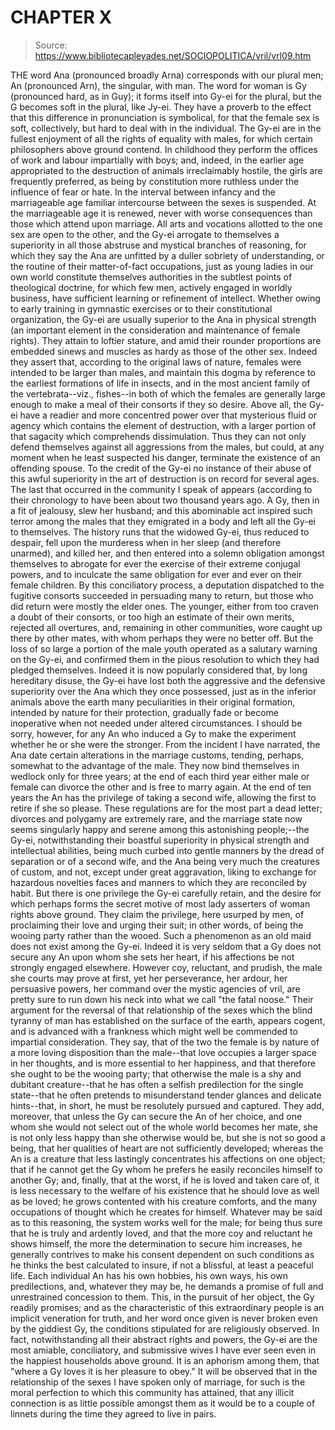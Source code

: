 # CHAPTER X

> Source: https://www.bibliotecapleyades.net/SOCIOPOLITICA/vril/vrl09.htm

THE word Ana (pronounced broadly Arna) corresponds with our plural men; An (pronounced Arn), the singular, with man. The word for woman is Gy (pronounced hard, as in Guy); it forms itself into Gy-ei for the plural, but the G becomes soft in the plural, like Jy-ei. They have a proverb to the effect that this difference in pronunciation is symbolical, for that the female sex is soft, collectively, but hard to deal with in the individual. The Gy-ei are in the fullest enjoyment of all the rights of equality with males, for which certain philosophers above ground contend.
In childhood they perform the offices of work and labour impartially with boys; and, indeed, in the earlier age appropriated to the destruction of animals irreclaimably hostile, the girls are frequently preferred, as being by constitution more ruthless under the influence of fear or hate. In the interval between infancy and the marriageable age familiar intercourse between the sexes is suspended. At the marriageable age it is renewed, never with worse consequences than those which attend upon marriage. All arts and vocations allotted to the one sex are open to the other, and the Gy-ei arrogate to themselves a superiority in all those abstruse and mystical branches of reasoning, for which they say the Ana are unfitted by a duller sobriety of understanding, or the routine of their matter-of-fact occupations, just as young ladies in our own world constitute themselves authorities in the subtlest points of theological doctrine, for which few men, actively engaged in worldly business, have sufficient learning or refinement of intellect. Whether owing to early training in gymnastic exercises or to their constitutional organization, the Gy-ei are usually superior to the Ana in physical strength (an important element in the consideration and maintenance of female rights). They attain to loftier stature, and amid their rounder proportions are embedded sinews and muscles as hardy as those of the other sex. Indeed they assert that, according to the original laws of nature, females were intended to be larger than males, and maintain this dogma by reference to the earliest formations of life in insects, and in the most ancient family of the vertebrata--viz., fishes--in both of which the females are generally large enough to make a meal of their consorts if they so desire.
Above all, the Gy-ei have a readier and more concentred power over that mysterious fluid or agency which contains the element of destruction, with a larger portion of that sagacity which comprehends dissimulation. Thus they can not only defend themselves against all aggressions from the males, but could, at any moment when he least suspected his danger, terminate the existence of an offending spouse. To the credit of the Gy-ei no instance of their abuse of this awful superiority in the art of destruction is on record for several ages. The last that occurred in the community I speak of appears (according to their chronology to have been about two thousand years ago. A Gy, then in a fit of jealousy, slew her husband; and this abominable act inspired such terror among the males that they emigrated in a body and left all the Gy-ei to themselves. The history runs that the widowed Gy-ei, thus reduced to despair, fell upon the murderess when in her sleep (and therefore unarmed), and killed her, and then entered into a solemn obligation amongst themselves to abrogate for ever the exercise of their extreme conjugal powers, and to inculcate the same obligation for ever and ever on their female children.
By this conciliatory process, a deputation dispatched to the fugitive consorts succeeded in persuading many to return, but those who did return were mostly the elder ones. The younger, either from too craven a doubt of their consorts, or too high an estimate of their own merits, rejected all overtures, and, remaining in other communities, wore caught up there by other mates, with whom perhaps they were no better off. But the loss of so large a portion of the male youth operated as a salutary warning on the Gy-ei, and confirmed them in the pious resolution to which they had pledged themselves. Indeed it is now popularly considered that, by long hereditary disuse, the Gy-ei have lost both the aggressive and the defensive superiority over the Ana which they once possessed, just as in the inferior animals above the earth many peculiarities in their original formation, intended by nature for their protection, gradually fade or become inoperative when not needed under altered circumstances. I should be sorry, however, for any An who induced a Gy to make the experiment whether he or she were the stronger.
From the incident I have narrated, the Ana date certain alterations in the marriage customs, tending, perhaps, somewhat to the advantage of the male. They now bind themselves in wedlock only for three years; at the end of each third year either male or female can divorce the other and is free to marry again. At the end of ten years the An has the privilege of taking a second wife, allowing the first to retire if she so please. These regulations are for the most part a dead letter; divorces and polygamy are extremely rare, and the marriage state now seems singularly happy and serene among this astonishing people;--the Gy-ei, notwithstanding their boastful superiority in physical strength and intellectual abilities, being much curbed into gentle manners by the dread of separation or of a second wife, and the Ana being very much the creatures of custom, and not, except under great aggravation, liking to exchange for hazardous novelties faces and manners to which they are reconciled by habit.
But there is one privilege the Gy-ei carefully retain, and the desire for which perhaps forms the secret motive of most lady asserters of woman rights above ground. They claim the privilege, here usurped by men, of proclaiming their love and urging their suit; in other words, of being the wooing party rather than the wooed. Such a phenomenon as an old maid does not exist among the Gy-ei. Indeed it is very seldom that a Gy does not secure any An upon whom she sets her heart, if his affections be not strongly engaged elsewhere. However coy, reluctant, and prudish, the male she courts may prove at first, yet her perseverance, her ardour, her persuasive powers, her command over the mystic agencies of vril, are pretty sure to run down his neck into what we call "the fatal noose." Their argument for the reversal of that relationship of the sexes which the blind tyranny of man has established on the surface of the earth, appears cogent, and is advanced with a frankness which might well be commended to impartial consideration.
They say, that of the two the female is by nature of a more loving disposition than the male--that love occupies a larger space in her thoughts, and is more essential to her happiness, and that therefore she ought to be the wooing party; that otherwise the male is a shy and dubitant creature--that he has often a selfish predilection for the single state--that he often pretends to misunderstand tender glances and delicate hints--that, in short, he must be resolutely pursued and captured. They add, moreover, that unless the Gy can secure the An of her choice, and one whom she would not select out of the whole world becomes her mate, she is not only less happy than she otherwise would be, but she is not so good a being, that her qualities of heart are not sufficiently developed; whereas the An is a creature that less lastingly concentrates his affections on one object; that if he cannot get the Gy whom he prefers he easily reconciles himself to another Gy; and, finally, that at the worst, if he is loved and taken care of, it is less necessary to the welfare of his existence that he should love as well as be loved; he grows contented with his creature comforts, and the many occupations of thought which he creates for himself.
Whatever may be said as to this reasoning, the system works well for the male; for being thus sure that he is truly and ardently loved, and that the more coy and reluctant he shows himself, the more the determination to secure him increases, he generally contrives to make his consent dependent on such conditions as he thinks the best calculated to insure, if not a blissful, at least a peaceful life. Each individual An has his own hobbies, his own ways, his own predilections, and, whatever they may be, he demands a promise of full and unrestrained concession to them. This, in the pursuit of her object, the Gy readily promises; and as the characteristic of this extraordinary people is an implicit veneration for truth, and her word once given is never broken even by the giddiest Gy, the conditions stipulated for are religiously observed. In fact, notwithstanding all their abstract rights and powers, the Gy-ei are the most amiable, conciliatory, and submissive wives I have ever seen even in the happiest households above ground. It is an aphorism among them, that "where a Gy loves it is her pleasure to obey." It will be observed that in the relationship of the sexes I have spoken only of marriage, for such is the moral perfection to which this community has attained, that any illicit connection is as little possible amongst them as it would be to a couple of linnets during the time they agreed to live in pairs.
